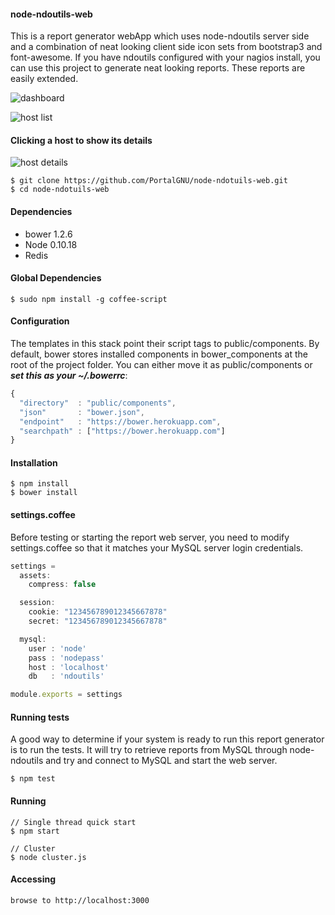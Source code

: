 #### node-ndoutils-web
This is a report generator webApp which uses node-ndoutils server side and a combination
of neat looking client side icon sets from bootstrap3 and font-awesome.  If you have ndoutils configured with
your nagios install, you can use this project to generate neat looking reports.  These reports
are easily extended.

![dashboard](https://raw.github.com/mikekunze/node-ndoutils-web/master/assets/img/Screen%20Shot%202013-09-08%20at%203.48.13%20PM.png)

![host list](https://raw.github.com/mikekunze/node-ndoutils-web/master/assets/img/Screen%20Shot%202013-09-08%20at%203.48.35%20PM.png)

#### Clicking a host to show its details

![host details](https://raw.github.com/mikekunze/node-ndoutils-web/master/assets/img/Screen%20Shot%202013-09-08%20at%203.48.53%20PM.png)


    $ git clone https://github.com/PortalGNU/node-ndotuils-web.git
    $ cd node-ndotuils-web

#### Dependencies
  - bower 1.2.6
  - Node 0.10.18
  - Redis

#### Global Dependencies

    $ sudo npm install -g coffee-script

#### Configuration
The templates in this stack point their script tags to public/components.  By default,
bower stores installed components in bower_components at the root
of the project folder.  You can either move it as public/components
or ***set this as your ~/.bowerrc***:

````javascript
{
  "directory"  : "public/components",
  "json"       : "bower.json",
  "endpoint"   : "https://bower.herokuapp.com",
  "searchpath" : ["https://bower.herokuapp.com"]
}
````

#### Installation

    $ npm install
    $ bower install
    
#### settings.coffee
    
Before testing or starting the report web server, you need to modify settings.coffee so that it matches
your MySQL server login credentials.

````javascript
settings =
  assets:
    compress: false

  session:
    cookie: "123456789012345667878"
    secret: "123456789012345667878"

  mysql:
    user : 'node'
    pass : 'nodepass'
    host : 'localhost'
    db   : 'ndoutils'

module.exports = settings
````

#### Running tests

A good way to determine if your system is ready to run this report generator
is to run the tests. It will try to retrieve reports from MySQL through node-ndoutils and 
try and connect to MySQL and start the web server.

    $ npm test

#### Running

    // Single thread quick start
    $ npm start

    // Cluster
    $ node cluster.js

#### Accessing

    browse to http://localhost:3000
